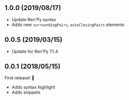 ## 1.0.0 (2019/08/17)
* Update Ren'Py syntax
* Adds new `surroundingPairs`, `autoClosingPairs` elements

## 0.0.5 (2019/03/15)
* Update for Ren'Py 7.1.4

## 0.0.1 (2018/05/15)
First release! :tada:
* Adds syntax highlight
* Adds snippets
